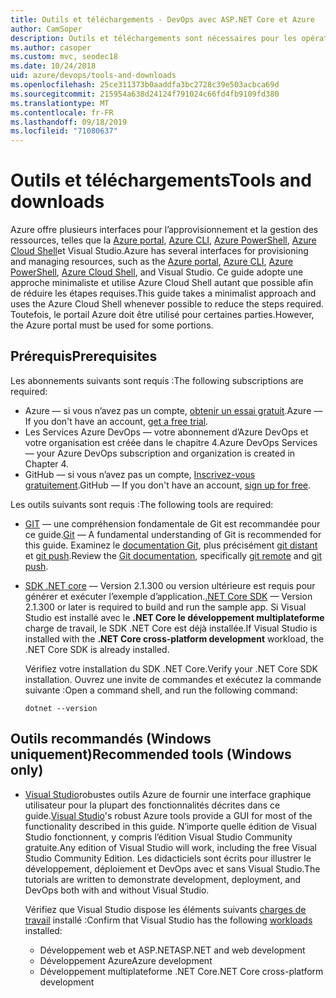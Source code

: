 ```yaml
---
title: Outils et téléchargements - DevOps avec ASP.NET Core et Azure
author: CamSoper
description: Outils et téléchargements sont nécessaires pour les opérations de développement avec ASP.NET Core et Azure.
ms.author: casoper
ms.custom: mvc, seodec18
ms.date: 10/24/2018
uid: azure/devops/tools-and-downloads
ms.openlocfilehash: 25ce311373b0aaddfa3bc2728c39e503acbca69d
ms.sourcegitcommit: 215954a638d24124f791024c66fd4fb9109fd380
ms.translationtype: MT
ms.contentlocale: fr-FR
ms.lasthandoff: 09/18/2019
ms.locfileid: "71080637"
---
```

# <a name="tools-and-downloads"></a><span data-ttu-id="f0e63-103">Outils et téléchargements</span><span class="sxs-lookup"><span data-stu-id="f0e63-103">Tools and downloads</span></span>

<span data-ttu-id="f0e63-104">Azure offre plusieurs interfaces pour l’approvisionnement et la gestion des ressources, telles que la [Azure portal](https://portal.azure.com), [Azure CLI](/cli/azure/), [Azure PowerShell](/powershell/azure/overview), [Azure Cloud Shell](https://shell.azure.com/bash)et Visual Studio.</span><span class="sxs-lookup"><span data-stu-id="f0e63-104">Azure has several interfaces for provisioning and managing resources, such as the [Azure portal](https://portal.azure.com), [Azure CLI](/cli/azure/), [Azure PowerShell](/powershell/azure/overview), [Azure Cloud Shell](https://shell.azure.com/bash), and Visual Studio.</span></span> <span data-ttu-id="f0e63-105">Ce guide adopte une approche minimaliste et utilise Azure Cloud Shell autant que possible afin de réduire les étapes requises.</span><span class="sxs-lookup"><span data-stu-id="f0e63-105">This guide takes a minimalist approach and uses the Azure Cloud Shell whenever possible to reduce the steps required.</span></span> <span data-ttu-id="f0e63-106">Toutefois, le portail Azure doit être utilisé pour certaines parties.</span><span class="sxs-lookup"><span data-stu-id="f0e63-106">However, the Azure portal must be used for some portions.</span></span>

## <a name="prerequisites"></a><span data-ttu-id="f0e63-107">Prérequis</span><span class="sxs-lookup"><span data-stu-id="f0e63-107">Prerequisites</span></span>

<span data-ttu-id="f0e63-108">Les abonnements suivants sont requis :</span><span class="sxs-lookup"><span data-stu-id="f0e63-108">The following subscriptions are required:</span></span>

* <span data-ttu-id="f0e63-109">Azure &mdash; si vous n’avez pas un compte, [obtenir un essai gratuit](https://azure.microsoft.com/free/).</span><span class="sxs-lookup"><span data-stu-id="f0e63-109">Azure &mdash; If you don't have an account, [get a free trial](https://azure.microsoft.com/free/).</span></span>
* <span data-ttu-id="f0e63-110">Les Services Azure DevOps &mdash; votre abonnement d’Azure DevOps et votre organisation est créée dans le chapitre 4.</span><span class="sxs-lookup"><span data-stu-id="f0e63-110">Azure DevOps Services &mdash; your Azure DevOps subscription and organization is created in Chapter 4.</span></span>
* <span data-ttu-id="f0e63-111">GitHub &mdash; si vous n’avez pas un compte, [Inscrivez-vous gratuitement](https://github.com/join).</span><span class="sxs-lookup"><span data-stu-id="f0e63-111">GitHub &mdash; If you don't have an account, [sign up for free](https://github.com/join).</span></span>

<span data-ttu-id="f0e63-112">Les outils suivants sont requis :</span><span class="sxs-lookup"><span data-stu-id="f0e63-112">The following tools are required:</span></span>

* <span data-ttu-id="f0e63-113">[GIT](https://git-scm.com/downloads) &mdash; une compréhension fondamentale de Git est recommandée pour ce guide.</span><span class="sxs-lookup"><span data-stu-id="f0e63-113">[Git](https://git-scm.com/downloads) &mdash; A fundamental understanding of Git is recommended for this guide.</span></span> <span data-ttu-id="f0e63-114">Examinez le [documentation Git](https://git-scm.com/doc), plus précisément [git distant](https://git-scm.com/docs/git-remote) et [git push](https://git-scm.com/docs/git-push).</span><span class="sxs-lookup"><span data-stu-id="f0e63-114">Review the [Git documentation](https://git-scm.com/doc), specifically [git remote](https://git-scm.com/docs/git-remote) and [git push](https://git-scm.com/docs/git-push).</span></span>
* <span data-ttu-id="f0e63-115">[SDK .NET core](https://www.microsoft.com/net/download/) &mdash; Version 2.1.300 ou version ultérieure est requis pour générer et exécuter l’exemple d’application.</span><span class="sxs-lookup"><span data-stu-id="f0e63-115">[.NET Core SDK](https://www.microsoft.com/net/download/) &mdash; Version 2.1.300 or later is required to build and run the sample app.</span></span> <span data-ttu-id="f0e63-116">Si Visual Studio est installé avec le **.NET Core le développement multiplateforme** charge de travail, le SDK .NET Core est déjà installée.</span><span class="sxs-lookup"><span data-stu-id="f0e63-116">If Visual Studio is installed with the **.NET Core cross-platform development** workload, the .NET Core SDK is already installed.</span></span>

    <span data-ttu-id="f0e63-117">Vérifiez votre installation du SDK .NET Core.</span><span class="sxs-lookup"><span data-stu-id="f0e63-117">Verify your .NET Core SDK installation.</span></span> <span data-ttu-id="f0e63-118">Ouvrez une invite de commandes et exécutez la commande suivante :</span><span class="sxs-lookup"><span data-stu-id="f0e63-118">Open a command shell, and run the following command:</span></span>

    ```dotnetcli
    dotnet --version
    ```

## <a name="recommended-tools-windows-only"></a><span data-ttu-id="f0e63-119">Outils recommandés (Windows uniquement)</span><span class="sxs-lookup"><span data-stu-id="f0e63-119">Recommended tools (Windows only)</span></span>

* <span data-ttu-id="f0e63-120">[Visual Studio](https://visualstudio.microsoft.com)robustes outils Azure de fournir une interface graphique utilisateur pour la plupart des fonctionnalités décrites dans ce guide.</span><span class="sxs-lookup"><span data-stu-id="f0e63-120">[Visual Studio](https://visualstudio.microsoft.com)'s robust Azure tools provide a GUI for most of the functionality described in this guide.</span></span> <span data-ttu-id="f0e63-121">N’importe quelle édition de Visual Studio fonctionnent, y compris l’édition Visual Studio Community gratuite.</span><span class="sxs-lookup"><span data-stu-id="f0e63-121">Any edition of Visual Studio will work, including the free Visual Studio Community Edition.</span></span> <span data-ttu-id="f0e63-122">Les didacticiels sont écrits pour illustrer le développement, déploiement et DevOps avec et sans Visual Studio.</span><span class="sxs-lookup"><span data-stu-id="f0e63-122">The tutorials are written to demonstrate development, deployment, and DevOps both with and without Visual Studio.</span></span>

  <span data-ttu-id="f0e63-123">Vérifiez que Visual Studio dispose les éléments suivants [charges de travail](/visualstudio/install/modify-visual-studio) installé :</span><span class="sxs-lookup"><span data-stu-id="f0e63-123">Confirm that Visual Studio has the following [workloads](/visualstudio/install/modify-visual-studio) installed:</span></span>

  * <span data-ttu-id="f0e63-124">Développement web et ASP.NET</span><span class="sxs-lookup"><span data-stu-id="f0e63-124">ASP.NET and web development</span></span>
  * <span data-ttu-id="f0e63-125">Développement Azure</span><span class="sxs-lookup"><span data-stu-id="f0e63-125">Azure development</span></span>
  * <span data-ttu-id="f0e63-126">Développement multiplateforme .NET Core</span><span class="sxs-lookup"><span data-stu-id="f0e63-126">.NET Core cross-platform development</span></span>

